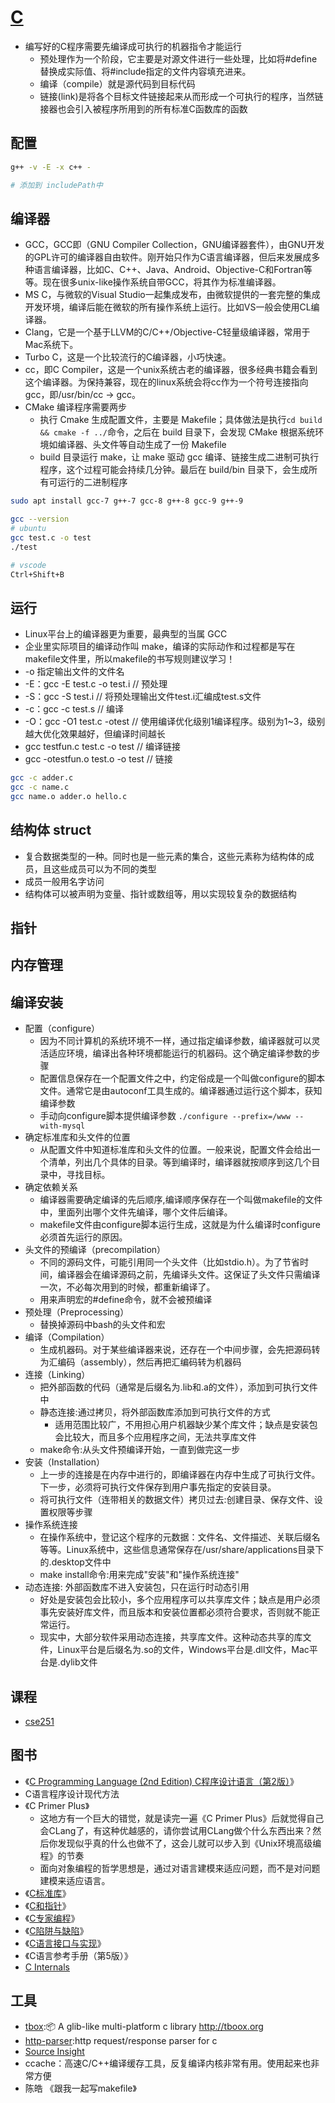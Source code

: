 # [C](link)

* 编写好的C程序需要先编译成可执行的机器指令才能运行
  - 预处理作为一个阶段，它主要是对源文件进行一些处理，比如将#define替换成实际值、将#include指定的文件内容填充进来。
  - 编译（compile）就是源代码到目标代码
  - 链接(link)是将各个目标文件链接起来从而形成一个可执行的程序，当然链接器也会引入被程序所用到的所有标准C函数库的函数

## 配置


```sh
g++ -v -E -x c++ -

# 添加到 includePath中
```

## 编译器

* GCC，GCC即（GNU Compiler Collection，GNU编译器套件），由GNU开发的GPL许可的编译器自由软件。刚开始只作为C语言编译器，但后来发展成多种语言编译器，比如C、C++、Java、Android、Objective-C和Fortran等等。现在很多unix-like操作系统自带GCC，将其作为标准编译器。
* MS C，与微软的Visual Studio一起集成发布，由微软提供的一套完整的集成开发环境，编译后能在微软的所有操作系统上运行。比如VS一般会使用CL编译器。
* Clang，它是一个基于LLVM的C/C++/Objective-C轻量级编译器，常用于Mac系统下。
* Turbo C，这是一个比较流行的C编译器，小巧快速。
* cc，即C Compiler，这是一个unix系统古老的编译器，很多经典书籍会看到这个编译器。为保持兼容，现在的linux系统会将cc作为一个符号连接指向gcc，即/usr/bin/cc -> gcc。
* CMake 编译程序需要两步
  - 执行 Cmake 生成配置文件，主要是 Makefile；具体做法是执行`cd build && cmake -f ../`命令，之后在 build 目录下，会发现 CMake 根据系统环境如编译器、头文件等自动生成了一份 Makefile
  - build 目录运行 make，让 make 驱动 gcc 编译、链接生成二进制可执行程序，这个过程可能会持续几分钟。最后在 build/bin 目录下，会生成所有可运行的二进制程序

```sh
sudo apt install gcc-7 g++-7 gcc-8 g++-8 gcc-9 g++-9

gcc --version
# ubuntu
gcc test.c -o test
./test

# vscode
Ctrl+Shift+B
```

## 运行

* Linux平台上的编译器更为重要，最典型的当属 GCC
* 企业里实际项目的编译动作叫 make，编译的实际动作和过程都是写在 makefile文件里，所以makefile的书写规则建议学习！
* -o 指定输出文件的文件名
* -E：gcc -E test.c -o test.i  // 预处理
* -S：gcc -S test.i  // 将预处理输出文件test.i汇编成test.s文件
* -c：gcc -c test.s  // 编译
* -O：gcc -O1 test.c -otest // 使用编译优化级别1编译程序。级别为1~3，级别越大优化效果越好，但编译时间越长
* gcc testfun.c test.c -o test // 编译链接
* gcc -otestfun.o test.o -o test // 链接

```sh
gcc -c adder.c
gcc -c name.c
gcc name.o adder.o hello.c
```

## 结构体 struct

* 复合数据类型的一种。同时也是一些元素的集合，这些元素称为结构体的成员，且这些成员可以为不同的类型
* 成员一般用名字访问
* 结构体可以被声明为变量、指针或数组等，用以实现较复杂的数据结构

## 指针

## 内存管理

## 编译安装

* 配置（configure）
  - 因为不同计算机的系统环境不一样，通过指定编译参数，编译器就可以灵活适应环境，编译出各种环境都能运行的机器码。这个确定编译参数的步骤
  - 配置信息保存在一个配置文件之中，约定俗成是一个叫做configure的脚本文件。通常它是由autoconf工具生成的。编译器通过运行这个脚本，获知编译参数
  - 手动向configure脚本提供编译参数 `./configure --prefix=/www --with-mysql`
* 确定标准库和头文件的位置
  - 从配置文件中知道标准库和头文件的位置。一般来说，配置文件会给出一个清单，列出几个具体的目录。等到编译时，编译器就按顺序到这几个目录中，寻找目标。
* 确定依赖关系
  - 编译器需要确定编译的先后顺序,编译顺序保存在一个叫做makefile的文件中，里面列出哪个文件先编译，哪个文件后编译。
  - makefile文件由configure脚本运行生成，这就是为什么编译时configure必须首先运行的原因。
* 头文件的预编译（precompilation）
  - 不同的源码文件，可能引用同一个头文件（比如stdio.h）。为了节省时间，编译器会在编译源码之前，先编译头文件。这保证了头文件只需编译一次，不必每次用到的时候，都重新编译了。
  - 用来声明宏的#define命令，就不会被预编译
* 预处理（Preprocessing）
  - 替换掉源码中bash的头文件和宏
* 编译（Compilation）
  - 生成机器码。对于某些编译器来说，还存在一个中间步骤，会先把源码转为汇编码（assembly），然后再把汇编码转为机器码
* 连接（Linking）
  - 把外部函数的代码（通常是后缀名为.lib和.a的文件），添加到可执行文件中
  - 静态连接:通过拷贝，将外部函数库添加到可执行文件的方式
    + 适用范围比较广，不用担心用户机器缺少某个库文件；缺点是安装包会比较大，而且多个应用程序之间，无法共享库文件
  - make命令:从头文件预编译开始，一直到做完这一步
* 安装（Installation）
  - 上一步的连接是在内存中进行的，即编译器在内存中生成了可执行文件。下一步，必须将可执行文件保存到用户事先指定的安装目录。
  - 将可执行文件（连带相关的数据文件）拷贝过去:创建目录、保存文件、设置权限等步骤
* 操作系统连接
  - 在操作系统中，登记这个程序的元数据：文件名、文件描述、关联后缀名等等。Linux系统中，这些信息通常保存在/usr/share/applications目录下的.desktop文件中
  - make install命令:用来完成"安装"和"操作系统连接"
* 动态连接: 外部函数库不进入安装包，只在运行时动态引用
  - 好处是安装包会比较小，多个应用程序可以共享库文件；缺点是用户必须事先安装好库文件，而且版本和安装位置都必须符合要求，否则就不能正常运行。
  - 现实中，大部分软件采用动态连接，共享库文件。这种动态共享的库文件，Linux平台是后缀名为.so的文件，Windows平台是.dll文件，Mac平台是.dylib文件

## 课程

* [cse251](http://cse.msu.edu/~cse251/)

## 图书

* 《[C Programming Language (2nd Edition) C程序设计语言（第2版）](https://www.amazon.cn/gp/product/B0011425T8)》
* C语言程序设计现代方法
* 《C Primer Plus》
  - 这地方有一个巨大的错觉，就是读完一遍《C Primer Plus》后就觉得自己会CLang了，有这种优越感的，请你尝试用CLang做个什么东西出来？然后你发现似乎真的什么也做不了，这会儿就可以步入到《Unix环境高级编程》的节奏
  - 面向对象编程的哲学思想是，通过对语言建模来适应问题，而不是对问题建模来适应语言。
* 《[C标准库](https://www.amazon.cn/gp/product/B00IZW4DK8)》
* 《[C和指针](https://www.amazon.cn/gp/product/B00163LU68)》
* 《[C专家编程](https://www.amazon.cn/gp/product/B0012NIW9K)》
* 《[C陷阱与缺陷](https://www.amazon.cn/gp/product/B0012UMPBY)》
* 《[C语言接口与实现](https://www.amazon.cn/gp/product/B01D10NSCM)》
* 《C语言参考手册（第5版）》
* [C Internals](http://www.avabodh.com/cin/cin.html)

## 工具

* [tbox](https://github.com/tboox/tbox):📦 A glib-like multi-platform c library <http://tboox.org>
* [http-parser](nodejs/http-parser):http request/response parser for c
* [Source Insight](https://www.sourceinsight.com/)
* ccache：高速C/C++编译缓存工具，反复编译内核非常有用。使用起来也非常方便
* 陈皓 《跟我一起写makefile》
